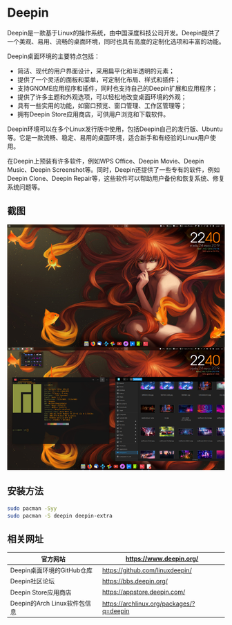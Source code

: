 # Deepin

Deepin是一款基于Linux的操作系统，由中国深度科技公司开发。Deepin提供了一个美观、易用、流畅的桌面环境，同时也具有高度的定制化选项和丰富的功能。

Deepin桌面环境的主要特点包括：

- 简洁、现代的用户界面设计，采用扁平化和半透明的元素；
- 提供了一个灵活的面板和菜单，可定制化布局、样式和插件；
- 支持GNOME应用程序和插件，同时也支持自己的Deepin扩展和应用程序；
- 提供了许多主题和外观选项，可以轻松地改变桌面环境的外观；
- 具有一些实用的功能，如窗口预览、窗口管理、工作区管理等；
- 拥有Deepin Store应用商店，可供用户浏览和下载软件。

Deepin环境可以在多个Linux发行版中使用，包括Deepin自己的发行版、Ubuntu等。它是一款流畅、稳定、易用的桌面环境，适合新手和有经验的Linux用户使用。

在Deepin上预装有许多软件，例如WPS Office、Deepin Movie、Deepin Music、Deepin Screenshot等。同时，Deepin还提供了一些专有的软件，例如Deepin Clone、Deepin Repair等，这些软件可以帮助用户备份和恢复系统、修复系统问题等。

## 截图

![img](../img/7dcjtj0k1gc31.png)

## 安装方法

```bash
sudo pacman -Syy
sudo pacman -S deepin deepin-extra
```



## 相关网址

| 官方网站                     | https://www.deepin.org/                  |
| ---------------------------- | ---------------------------------------- |
| Deepin桌面环境的GitHub仓库   | https://github.com/linuxdeepin/          |
| Deepin社区论坛               | https://bbs.deepin.org/                  |
| Deepin Store应用商店         | https://appstore.deepin.com/             |
| Deepin的Arch Linux软件包信息 | https://archlinux.org/packages/?q=deepin |

